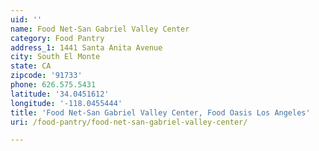 ```yaml
---
uid: ''
name: Food Net-San Gabriel Valley Center
category: Food Pantry
address_1: 1441 Santa Anita Avenue
city: South El Monte
state: CA
zipcode: '91733'
phone: 626.575.5431
latitude: '34.0451612'
longitude: '-118.0455444'
title: 'Food Net-San Gabriel Valley Center, Food Oasis Los Angeles'
uri: /food-pantry/food-net-san-gabriel-valley-center/

---
```


